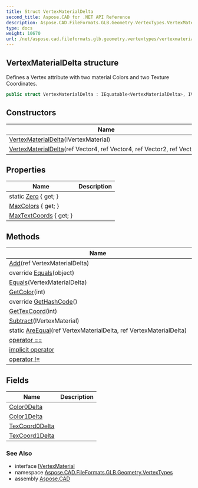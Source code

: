 ```yaml
---
title: Struct VertexMaterialDelta
second_title: Aspose.CAD for .NET API Reference
description: Aspose.CAD.FileFormats.GLB.Geometry.VertexTypes.VertexMaterialDelta struct. Defines a Vertex attribute with two material Colors and two Texture Coordinates
type: docs
weight: 10670
url: /net/aspose.cad.fileformats.glb.geometry.vertextypes/vertexmaterialdelta/
---
```

## VertexMaterialDelta structure

Defines a Vertex attribute with two material Colors and two Texture Coordinates.

```csharp
public struct VertexMaterialDelta : IEquatable<VertexMaterialDelta>, IVertexMaterial
```

## Constructors

| Name | Description |
| --- | --- |
| [VertexMaterialDelta](vertexmaterialdelta/#constructor)(IVertexMaterial) |  |
| [VertexMaterialDelta](vertexmaterialdelta/#constructor_1)(ref Vector4, ref Vector4, ref Vector2, ref Vector2) |  |

## Properties

| Name | Description |
| --- | --- |
| static [Zero](../../aspose.cad.fileformats.glb.geometry.vertextypes/vertexmaterialdelta/zero/) { get; } |  |
| [MaxColors](../../aspose.cad.fileformats.glb.geometry.vertextypes/vertexmaterialdelta/maxcolors/) { get; } |  |
| [MaxTextCoords](../../aspose.cad.fileformats.glb.geometry.vertextypes/vertexmaterialdelta/maxtextcoords/) { get; } |  |

## Methods

| Name | Description |
| --- | --- |
| [Add](../../aspose.cad.fileformats.glb.geometry.vertextypes/vertexmaterialdelta/add/)(ref VertexMaterialDelta) |  |
| override [Equals](../../aspose.cad.fileformats.glb.geometry.vertextypes/vertexmaterialdelta/equals/#equals_1)(object) |  |
| [Equals](../../aspose.cad.fileformats.glb.geometry.vertextypes/vertexmaterialdelta/equals/#equals)(VertexMaterialDelta) |  |
| [GetColor](../../aspose.cad.fileformats.glb.geometry.vertextypes/vertexmaterialdelta/getcolor/)(int) |  |
| override [GetHashCode](../../aspose.cad.fileformats.glb.geometry.vertextypes/vertexmaterialdelta/gethashcode/)() |  |
| [GetTexCoord](../../aspose.cad.fileformats.glb.geometry.vertextypes/vertexmaterialdelta/gettexcoord/)(int) |  |
| [Subtract](../../aspose.cad.fileformats.glb.geometry.vertextypes/vertexmaterialdelta/subtract/)(IVertexMaterial) |  |
| static [AreEqual](../../aspose.cad.fileformats.glb.geometry.vertextypes/vertexmaterialdelta/areequal/)(ref VertexMaterialDelta, ref VertexMaterialDelta) |  |
| [operator ==](../../aspose.cad.fileformats.glb.geometry.vertextypes/vertexmaterialdelta/op_equality/) |  |
| [implicit operator](../../aspose.cad.fileformats.glb.geometry.vertextypes/vertexmaterialdelta/op_implicit/) |  |
| [operator !=](../../aspose.cad.fileformats.glb.geometry.vertextypes/vertexmaterialdelta/op_inequality/) |  |

## Fields

| Name | Description |
| --- | --- |
| [Color0Delta](../../aspose.cad.fileformats.glb.geometry.vertextypes/vertexmaterialdelta/color0delta/) |  |
| [Color1Delta](../../aspose.cad.fileformats.glb.geometry.vertextypes/vertexmaterialdelta/color1delta/) |  |
| [TexCoord0Delta](../../aspose.cad.fileformats.glb.geometry.vertextypes/vertexmaterialdelta/texcoord0delta/) |  |
| [TexCoord1Delta](../../aspose.cad.fileformats.glb.geometry.vertextypes/vertexmaterialdelta/texcoord1delta/) |  |

### See Also

* interface [IVertexMaterial](../ivertexmaterial/)
* namespace [Aspose.CAD.FileFormats.GLB.Geometry.VertexTypes](../../aspose.cad.fileformats.glb.geometry.vertextypes/)
* assembly [Aspose.CAD](../../)


